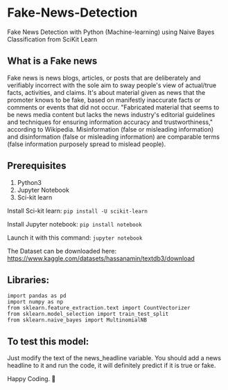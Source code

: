 # Fake-News-Detection
Fake News Detection with Python (Machine-learning) using Naive Bayes Classification from SciKit Learn


## What is a Fake news
Fake news is news blogs, articles, or posts that are deliberately and verifiably incorrect with the sole aim to sway people's view of actual/true facts, activities, and claims. It's about material given as news that the promoter knows to be fake, based on manifestly inaccurate facts or comments or events that did not occur. "Fabricated material that seems to be news media content but lacks the news industry's editorial guidelines and techniques for ensuring information accuracy and trustworthiness," according to Wikipedia. Misinformation (false or misleading information) and disinformation (false or misleading information) are comparable terms (false information purposely spread to mislead people).

## Prerequisites
1. Python3
2. Jupyter Notebook
3. Sci-kit learn

Install Sci-kit learn:
  `pip install -U scikit-learn`
  
Install Jupyter notebook:
`pip install notebook`

Launch it with this command:
`jupyter notebook`

The Dataset can be downloaded here: https://www.kaggle.com/datasets/hassanamin/textdb3/download


## Libraries:
    import pandas as pd
    import numpy as np
    from sklearn.feature_extraction.text import CountVectorizer
    from sklearn.model_selection import train_test_split
    from sklearn.naive_bayes import MultinomialNB

## To test this model:
Just modify the text of the news_headline variable. You should add a news headline to it and run the code, it will definitely predict if it is true or fake.

Happy Coding. 🥳
